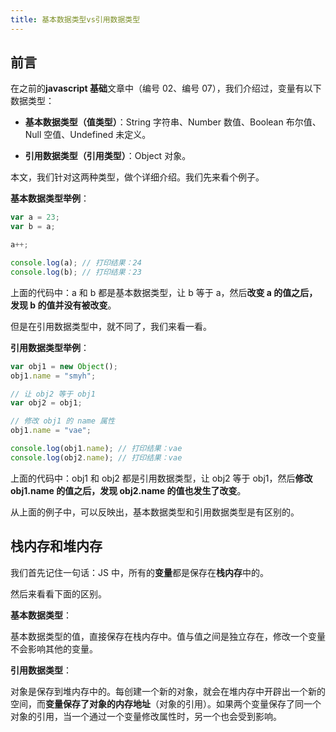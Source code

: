 ```yaml
---
title: 基本数据类型vs引用数据类型
---
```


## 前言

在之前的**javascript 基础**文章中（编号 02、编号 07），我们介绍过，变量有以下数据类型：

- **基本数据类型（值类型）**：String 字符串、Number 数值、Boolean 布尔值、Null 空值、Undefined 未定义。

- **引用数据类型（引用类型）**：Object 对象。

本文，我们针对这两种类型，做个详细介绍。我们先来看个例子。

**基本数据类型举例**：

```javascript
var a = 23;
var b = a;

a++;

console.log(a); // 打印结果：24
console.log(b); // 打印结果：23
```

上面的代码中：a 和 b 都是基本数据类型，让 b 等于 a，然后**改变 a 的值之后，发现 b 的值并没有被改变**。

但是在引用数据类型中，就不同了，我们来看一看。

**引用数据类型举例**：

```javascript
var obj1 = new Object();
obj1.name = "smyh";

// 让 obj2 等于 obj1
var obj2 = obj1;

// 修改 obj1 的 name 属性
obj1.name = "vae";

console.log(obj1.name); // 打印结果：vae
console.log(obj2.name); // 打印结果：vae
```

上面的代码中：obj1 和 obj2 都是引用数据类型，让 obj2 等于 obj1，然后**修改 obj1.name 的值之后，发现 obj2.name 的值也发生了改变**。

从上面的例子中，可以反映出，基本数据类型和引用数据类型是有区别的。

## 栈内存和堆内存

我们首先记住一句话：JS 中，所有的**变量**都是保存在**栈内存**中的。

然后来看看下面的区别。

**基本数据类型**：

基本数据类型的值，直接保存在栈内存中。值与值之间是独立存在，修改一个变量不会影响其他的变量。

**引用数据类型**：

对象是保存到堆内存中的。每创建一个新的对象，就会在堆内存中开辟出一个新的空间，而**变量保存了对象的内存地址**（对象的引用）。如果两个变量保存了同一个对象的引用，当一个通过一个变量修改属性时，另一个也会受到影响。
